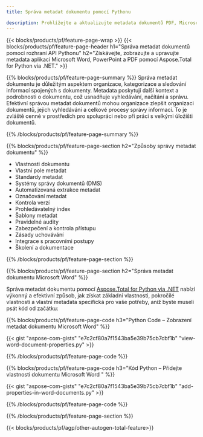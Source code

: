 ```yaml
---
title: Správa metadat dokumentu pomocí Pythonu 

description: Prohlížejte a aktualizujte metadata dokumentů PDF, Microsoft PowerPoint Presentation a Word prostřednictvím aplikace Python.
---
```


{{< blocks/products/pf/feature-page-wrap >}}
{{< blocks/products/pf/feature-page-header h1="Správa metadat dokumentů pomocí rozhraní API Pythonu" h2="Získávejte, zobrazujte a upravujte metadata aplikací Microsoft Word, PowerPoint a PDF pomocí Aspose.Total for Python via .NET." >}}

{{% blocks/products/pf/feature-page-summary %}}
Správa metadat dokumentu je důležitým aspektem organizace, kategorizace a sledování informací spojených s dokumenty. Metadata poskytují další kontext a podrobnosti o dokumentu, což usnadňuje vyhledávání, načítání a správu. Efektivní správou metadat dokumentů mohou organizace zlepšit organizaci dokumentů, jejich vyhledávání a celkové procesy správy informací. To je zvláště cenné v prostředích pro spolupráci nebo při práci s velkými úložišti dokumentů.

{{% /blocks/products/pf/feature-page-summary  %}}

{{% blocks/products/pf/feature-page-section  h2="Způsoby správy metadat dokumentu" %}}

- Vlastnosti dokumentu 
- Vlastní pole metadat 
- Standardy metadat 
- Systémy správy dokumentů (DMS) 
- Automatizovaná extrakce metadat 
- Označování metadat 
- Kontrola verzí 
- Prohledávatelný index 
- Šablony metadat 
- Pravidelné audity 
- Zabezpečení a kontrola přístupu 
- Zásady uchovávání 
- Integrace s pracovními postupy 
- Školení a dokumentace

{{% /blocks/products/pf/feature-page-section %}}

{{% blocks/products/pf/feature-page-section  h2="Správa metadat dokumentu Microsoft Word" %}}

Správa metadat dokumentu pomocí [Aspose.Total for Python via .NET](https://products.aspose.com/total/python-net/) nabízí výkonný a efektivní způsob, jak získat základní vlastnosti, pokročilé vlastnosti a vlastní metadata specifická pro vaše potřeby, aniž byste museli psát kód od začátku:

{{% blocks/products/pf/feature-page-code h3="Python Code – Zobrazení metadat dokumentu Microsoft Word" %}}

{{< gist "aspose-com-gists" "e7c2cf80a7f1543ba5e39b75cb7cbf1b" "view-word-document-properties.py" >}}

{{% /blocks/products/pf/feature-page-code  %}}

{{% blocks/products/pf/feature-page-code h3="Kód Python – Přidejte vlastnosti dokumentu Microsoft Word " %}}

{{< gist "aspose-com-gists" "e7c2cf80a7f1543ba5e39b75cb7cbf1b" "add-properties-in-word-documents.py" >}}

{{% /blocks/products/pf/feature-page-code  %}}

{{% /blocks/products/pf/feature-page-section %}}

{{< blocks/products/pf/agp/other-autogen-total-feature>}}